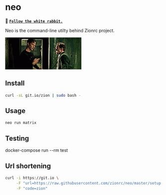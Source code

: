 # neo

🐇 **[`Follow the white rabbit.`](https://dev.to/francescobianco/matrix-public-task-runner-1ek2)**

Neo is the command-line utilty behind Zionrc project.

![neo](neo.gif)

## Install

```bash
curl -sL git.io/zion | sudo bash -
```

## Usage

```bash
neo run matrix
```

## Testing

docker-compose run --rm test

## Url shortening

```bash
curl -i https://git.io \
     -F "url=https://raw.githubusercontent.com/zionrc/neo/master/setup.sh" \
     -F "code=zion"
```
